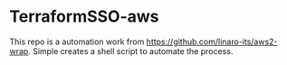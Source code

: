 # TerraformSSO-aws

This repo is a automation work from https://github.com/linaro-its/aws2-wrap. Simple creates a shell script to automate the process.
